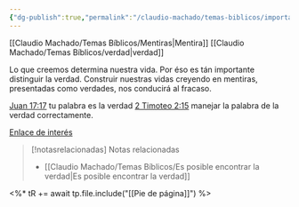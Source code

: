 ```yaml
---
{"dg-publish":true,"permalink":"/claudio-machado/temas-biblicos/importancia-de-distinguir-la-verdad/"}
---
```


[[Claudio Machado/Temas Bíblicos/Mentiras\|Mentira]]
[[Claudio Machado/Temas Bíblicos/verdad\|verdad]]

Lo que creemos determina nuestra vida. Por éso es tán importante distinguir la verdad. Construir nuestras vidas creyendo en mentiras, presentadas como verdades, nos conducirá al fracaso.

[Juan 17:17](https://wol.jw.org/es/wol/bc/r4/lp-s/1965841/8/0) tu palabra es la verdad 
[2 Timoteo 2:15](https://wol.jw.org/es/wol/bc/r4/lp-s/1973243/4/0) manejar la palabra de la verdad correctamente.

[Enlace de interés](https://wol.jw.org/es/wol/d/r4/lp-s/2024481)



> [!notasrelacionadas] Notas relacionadas
> - [[Claudio Machado/Temas Bíblicos/Es posible encontrar la verdad\|Es posible encontrar la verdad]]



<%* tR += await tp.file.include("[[Pie de página]]") %>
